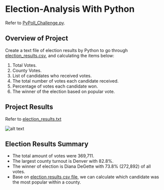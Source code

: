 # Election-Analysis With Python
Refer to [PyPoll_Challenge.py](../main/PyPoll_Challenge.py).

## Overview of Project
Create a text file of election results by Python to go through [election_results.csv](../main/Resources/election_results.csv), and calculating the items below:
  1. Total Votes.
  2. County Votes.
  3. List of candidates who received votes.
  4. The total number of votes each candidate received.
  5. Percentage of votes each candidate won.
  6. The winner of the election based on popular vote.
  
## Project Results
  Refer to [election_results.txt](../main/analysis/election_results.txt)

  ![alt text](../main/Resources/election_results.png "Election Results")
  
## Election Results Summary
  - The total amount of votes were 369,711. 
  - The largest county turnout is Denver with 82.8%.
  - The winner of election is Diana DeGette with 73.8% (272,892) of all votes.
  - Base on [election results csv file](../main/analysis/election_results.txt), we can calculate which candidate was the most popular within a county. 
  
